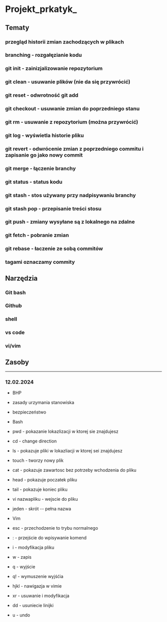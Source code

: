 # Projekt_prkatyk_
## Tematy

### przegląd historii zmian zachodzących w plikach  
### branching - rozgałęzianie kodu
### git init - zainizjalizowanie repozytorium    
### git clean - usuwanie plików (nie da się przywrócić)
### git reset - odwrotność git add
### git checkout - usuwanie zmian do poprzedniego stanu
### git rm - usuwanie z repozytorium (można przywrócić)
### git log - wyświetla historie pliku
### git revert - odwrócenie zmian  z poprzedniego commitu i zapisanie go jako nowy commit
### git merge - łączenie branchy
### git status - status kodu
### git stash - stos używany przy nadpisywaniu branchy
### git stash pop - przepisanie treści stosu
### git push - zmiany wysyłane są z lokalnego na zdalne
### git fetch - pobranie zmian
### git rebase - łaczenie ze sobą commitów
### tagami oznaczamy commity

## Narzędzia

### Git bash
### Github
### shell
### vs code
### vi/vim


## Zasoby
--------------
### 12.02.2024
- BHP
- zasady urzymania stanowiska
- bezpieczeństwo 

- Bash

- pwd - pokazanie lokazlizacji w ktorej sie znajdujesz
- cd - change direction
- ls - pokazuje pliki w lokazliacji w ktorej sei znajdujesz
- touch - tworzy nowy plik 
- cat - pokazuje zawartosc bez potrzeby wchodzenia do pliku
- head - pokazuje poczatek pliku
- tail - pokazuje koniec pliku
- vi nazwapliku - wejscie do pliku
- jeden - skrót -- pełna nazwa

- Vim
- esc - przechodzenie to trybu normalnego
- : - przejście do wpisywanie komend
- i - modyfikacja pliku
- w - zapis
- q - wyjście
- q! - wymuszenie wyjśćia
- hjkl - nawigazja w vimie
- xr - usuwanie i modyfikacja 
- dd - usuniecie linijki
- u - undo
